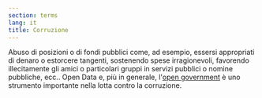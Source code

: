 ```yaml
---
section: terms
lang: it
title: Corruzione
---
```


Abuso di posizioni o di fondi pubblici come, ad esempio, essersi appropriati di denaro o estorcere tangenti, sostenendo spese irragionevoli, favorendo illecitamente gli amici o particolari gruppi in servizi pubblici o nomine pubbliche, ecc.. Open Data e, più in generale, l'[open government](/glossary/en/open-government/) è uno strumento importante nella lotta contro la corruzione.
